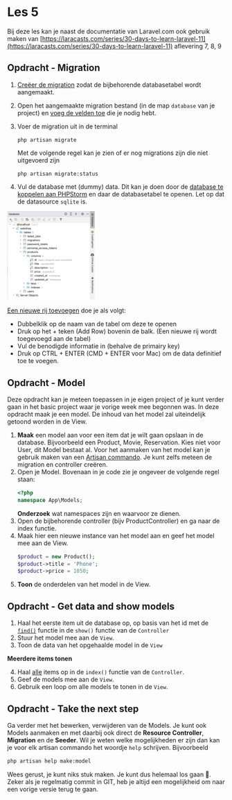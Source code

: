 # Les 5

Bij deze les kan je naast de documentatie van Laravel.com ook gebruik maken van 
[https://laracasts.com/series/30-days-to-learn-laravel-11](https://laracasts.com/series/30-days-to-learn-laravel-11) aflevering 7, 8, 9



## Opdracht - Migration

1. [Creëer de migration](https://laravel.com/docs/11.x/migrations#generating-migrations) zodat de bijbehorende databasetabel wordt aangemaakt. 
2. Open het aangemaakte migration bestand (in de map `database` van je project) en [voeg de velden toe](https://laravel.com/docs/11.x/migrations#creating-tables) die je nodig hebt.
3. Voer de migration uit in de terminal
   ```
   php artisan migrate
   ```
   Met de volgende regel kan je zien of er nog migrations zijn die niet uitgevoerd zijn
 
   ```
   php artisan migrate:status
   ```
 4. Vul de database met (dummy) data. Dit kan je doen door de [database te koppelen aan PHPStorm](https://www.jetbrains.com/help/phpstorm/mariadb.html) en daar de databasetabel te openen. Let op dat de datasource `sqlite` is.
   <img src="../images/phpstorm-database.png" width="40%"/>
   
   [Een nieuwe rij toevoegen](https://www.jetbrains.com/help/phpstorm/table-editor.html) doe je als volgt:
   
   - Dubbelklik op de naam van de tabel om deze te openen
   - Druk op het + teken (Add Row) bovenin de balk. (Een nieuwe rij wordt toegevoegd aan de tabel)
   - Vul de benodigde informatie in (behalve de primairy key)
   - Druk op CTRL + ENTER (CMD + ENTER voor Mac) om de data definitief toe te voegen.

## Opdracht - Model

Deze opdracht kan je meteen toepassen in je eigen project of je kunt verder gaan in het basic project waar je vorige week mee begonnen was. In deze opdracht maak je een model. De inhoud van het model zal uiteindelijk getoond worden in de View.

1. **Maak** een model aan voor een item dat je wilt gaan opslaan in de database. Bijvoorbeeld een Product, Movie, Reservation. Kies niet voor User, dit Model bestaat al. Voor het aanmaken van het model kan je gebruik maken van een [Artisan commando](https://laravel.com/docs/11.x/eloquent#generating-model-classes). Je kunt zelfs meteen de migration en controller creëren.
2. Open je Model. Bovenaan in je code zie je ongeveer de volgende regel staan:
   ```PHP
   <?php
   namespace App\Models;
   ```
   **Onderzoek** wat namespaces zijn en waarvoor ze dienen. 
4. Open de bijbehorende controller (bijv ProductController) en ga naar de index functie. 
5. Maak hier een nieuwe instance van het model aan en geef het model mee aan de View. 
   ```PHP
   $product = new Product();
   $product->title = 'Phone';
   $product->price = 1050;
   ```
6. **Toon** de onderdelen van het model in de View.

## Opdracht - Get data and show models

1. Haal het eerste item uit de database op, op basis van het id met de [`find()`](https://laravel.com/docs/11.x/eloquent#retrieving-single-models) functie in de `show()` functie van de `Controller`
2. Stuur het model mee aan de `View`.
3. Toon de data van het opgehaalde model in de `View`

**Meerdere items tonen**

4. Haal [alle](https://laravel.com/docs/11.x/eloquent#retrieving-models) items op in de `index()` functie van de `Controller`.
5. Geef de models mee aan de `View`.
6. Gebruik een loop om alle models te tonen in de `View`.

## Opdracht - Take the next step

Ga verder met het bewerken, verwijderen van de Models. Je kunt ook Models aanmaken en met daarbij ook direct de **Resource Controller**, **Migration** en de **Seeder**. Wil je weten welke mogelijkheden er zijn dan kan je voor elk artisan commando het woordje `help` schrijven. Bijvoorbeeld
```bash
php artisan help make:model
```

Wees gerust, je kunt niks stuk maken. Je kunt dus helemaal los gaan 🤪. Zeker als je regelmatig commit in GIT, heb je altijd een mogelijkheid om naar een vorige versie terug te gaan. 
